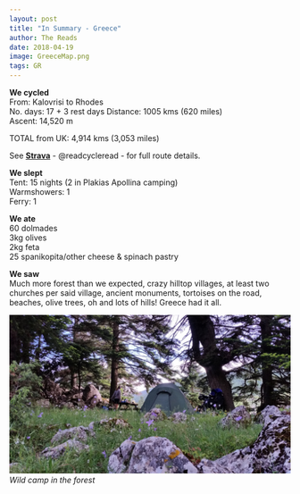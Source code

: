 ```yaml
---
layout: post
title: "In Summary - Greece"
author: The Reads
date: 2018-04-19
image: GreeceMap.png
tags: GR  
---
```


**We cycled**  
From: Kalovrisi to Rhodes    
No. days:  17 + 3 rest days
Distance: 1005 kms (620 miles)  
Ascent: 14,520 m 

TOTAL from UK: 4,914 kms (3,053 miles)  

See [**Strava**](https://www.strava.com/athletes/readcycleread) - @readcycleread - for full route details.  

**We slept**  
Tent: 15 nights (2 in Plakias Apollina camping)  
Warmshowers: 1  
Ferry: 1  

**We ate**  
60 dolmades  
3kg olives  
2kg feta  
25 spanikopita/other cheese & spinach pastry  

**We saw**  
Much more forest than we expected, crazy hilltop villages, at least two churches per said village, ancient monuments, tortoises on the road, beaches, olive trees, oh and lots of hills! Greece had it all.  

![GreeceSum](assets/img/GreeceSum.jpg) *Wild camp in the forest*

